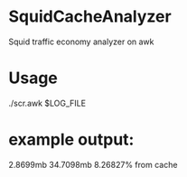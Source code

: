 # SquidCacheAnalyzer
Squid traffic economy analyzer on awk

# Usage
./scr.awk $LOG_FILE

# example output:

2.8699mb 34.7098mb 8.26827% from cache


